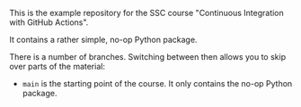 This is the example repository for the SSC course "Continuous Integration with GitHub Actions".

It contains a rather simple, no-op Python package.

There is a number of branches. Switching between then allows you to skip over parts of the material:

* `main` is the starting point of the course. It only contains the no-op Python package.
